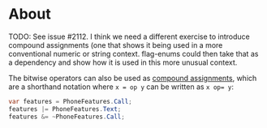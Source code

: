 # About

TODO: See issue #2112. I think we need a different exercise to introduce compound assignments (one that shows it being used in a more conventional numeric or string context. flag-enums could then take that as a dependency and show how it is used in this more unusual context.

The bitwise operators can also be used as [compound assignments][compound-assignment], which are a shorthand notation where `x = op y` can be written as `x op= y`:

```csharp
var features = PhoneFeatures.Call;
features |= PhoneFeatures.Text;
features &= ~PhoneFeatures.Call;
```

[compound-assignment]: https://docs.microsoft.com/en-us/dotnet/csharp/language-reference/operators/bitwise-and-shift-operators#compound-assignment
